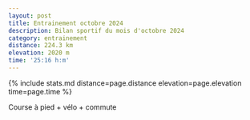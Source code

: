 ```yaml
---
layout: post
title: Entrainement octobre 2024
description: Bilan sportif du mois d'octobre 2024
category: entrainement
distance: 224.3 km
elevation: 2020 m
time: '25:16 h:m'
---
```


{%
  include stats.md
  distance=page.distance
  elevation=page.elevation
  time=page.time
%}

Course à pied + vélo + commute

<!--
vim:spell spelllang=fr
-->
